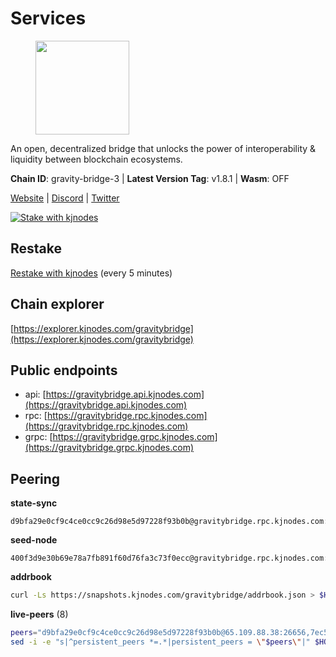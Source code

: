 # Services

<figure><img src="https://raw.githubusercontent.com/kj89/testnet_manuals/main/pingpub/logos/gravitybridge.png" width="150" alt=""><figcaption></figcaption></figure>

An open, decentralized bridge that unlocks the power of  interoperability & liquidity between blockchain ecosystems.

**Chain ID**: gravity-bridge-3 | **Latest Version Tag**: v1.8.1 | **Wasm**: OFF

[Website](https://www.gravitybridge.net) | [Discord](https://discord.gg/ARV8dTSjAk) | [Twitter](https://twitter.com/gravity_bridge)

[![Stake with kjnodes](https://i.ibb.co/cr44Q8j/button-stake-with-kjnodes.png)](https://restake.app/gravitybridge/gravityvaloper1nw3uavthnjwsgrrjzav2wdg9m0pw7k4fc7hvlz)

## Restake

[Restake with kjnodes](https://restake.app/gravitybridge/gravityvaloper1nw3uavthnjwsgrrjzav2wdg9m0pw7k4fc7hvlz) (every 5 minutes)
## Chain explorer
[https://explorer.kjnodes.com/gravitybridge](https://explorer.kjnodes.com/gravitybridge)

## Public endpoints

* api: [https://gravitybridge.api.kjnodes.com](https://gravitybridge.api.kjnodes.com)
* rpc: [https://gravitybridge.rpc.kjnodes.com](https://gravitybridge.rpc.kjnodes.com)
* grpc: [https://gravitybridge.grpc.kjnodes.com](https://gravitybridge.grpc.kjnodes.com)

## Peering

**state-sync**

```text
d9bfa29e0cf9c4ce0cc9c26d98e5d97228f93b0b@gravitybridge.rpc.kjnodes.com:26656
```

**seed-node**

```text
400f3d9e30b69e78a7fb891f60d76fa3c73f0ecc@gravitybridge.rpc.kjnodes.com:26659
```

**addrbook**
```bash
curl -Ls https://snapshots.kjnodes.com/gravitybridge/addrbook.json > $HOME/.gravity/config/addrbook.json
```

**live-peers** (8)
```bash
peers="d9bfa29e0cf9c4ce0cc9c26d98e5d97228f93b0b@65.109.88.38:26656,7ec5a1fe29feebb8ff632ebe2a4e3f70586e2adc@65.108.232.134:33656,c189b7217b037e50b3456440963f91d027a4df5a@65.108.199.222:26656,9f13103f7eb8e82c6ba18eb53ba18ed88dac6950@65.109.69.59:14256,811817c6ddc112ed37f7cd71c6bbae186f1e8239@135.125.188.17:34095,e5a11a1a8a36f0910755d0fc3546e8e3198283da@18.156.199.4:26656,0a8487549154b7dd96fd0af1843ecfa62246f816@18.144.134.123:26656,decc9e5b4f785a5b0b2cb6c0fe5b341ebc5d7211@136.244.112.224:26656"
sed -i -e "s|^persistent_peers *=.*|persistent_peers = \"$peers\"|" $HOME/.gravity/config/config.toml
```
